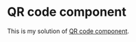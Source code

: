 # QR code component
This is my solution of <a href="https://www.frontendmentor.io/challenges/qr-code-component-iux_sIO_H">QR code component</a>.

